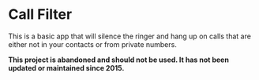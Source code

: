 # Call Filter

This is a basic app that will silence the ringer and hang up on calls that are either not in your contacts or from private numbers.

**This project is abandoned and should not be used.  It has not been updated or maintained since 2015.**
